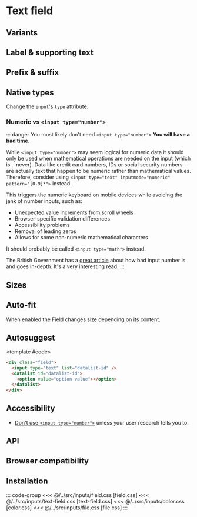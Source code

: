 <script setup>
	import Example from "../../.vitepress/theme/app/components/Example.vue"
	import Baseline from "../../.vitepress/theme/app/components/Baseline.vue"
</script>

# Text field

## Variants

<Example row>
<template #example>
<div class="field">
	<input type="text" placeholder="Outlined"/>
</div>

<div class="field filled">
	<input type="text" placeholder="Filled"/>
</div>
</template>
<template #code>

```html
<div class="field">
  <input type="text" placeholder="Outlined" />
</div>

<div class="field filled">
  <input type="text" placeholder="Filled" />
</div>
```

</template>
</Example>

## Label & supporting text

<Example row>
<template #example>
<label class="field small">
	<span class="label">Label</span>
	<input type="text" placeholder="Placeholder"/>
	<span class="supporting-text">Supporting text</span>
</label>

<label class="field">
	<span class="label">Label</span>
	<input type="text" placeholder="Outlined"/>
	<span class="supporting-text">Supporting text</span>
</label>

<label class="field filled">
	<span class="label">Label</span>
	<input type="text" placeholder="Filled"/>
	<span class="supporting-text">Supporting text</span>
</label>
</template>
<template #code>

```html
<div class="field">
  <input type="text" placeholder="Outlined" />
</div>

<div class="field filled">
  <input type="text" placeholder="Filled" />
</div>
```

</template>
</Example>

## Prefix & suffix

## Native types

Change the `input`'s `type` attribute.

<Example row>
<template #example>
<div class="column">
	<div class="field">
		<input type="color" placeholder="Color">
</div>
<div class="field">
		<input type="email" placeholder="name@email.com">
</div>
<div class="field">
		<input type="file" placeholder="File">
</div>
	<div class="field">
		<input type="password" placeholder="Password">
</div>
	<div class="field">
		<input type="search" placeholder="Search">
</div>
		<div class="field">
		<input type="tel" placeholder="(666) 666-1337">
</div>
<div class="field">
		<input type="text" placeholder="Text">
</div>
	<div class="field">
		<input type="url" placeholder="https://yoursite.com">
</div>
</div>

<div class="column">
<div class="field">
<input type="date" placeholder="Date">
</div>
	<div class="field">
		<input type="datetime-local" placeholder="Datetime local">
</div>
<div class="field">
		<input type="month" placeholder="Month">
</div>
<div class="field">
		<input type="time" placeholder="Time">
</div>
<div class="field">
		<input type="week" placeholder="Week">
</div>
</div>
</template>
<template #code>

```html{2}
<div class="field">
  <input type="text" />
</div>
```

</template>
</Example>

### Numeric vs `<input type="number">`

::: danger You most likely don't need `<input type="number">`
**You will have a bad time.**

While `<input type="number">` may seem logical for numeric data it should only be used when mathematical operations are needed on the input (which is... never). Data like credit card numbers, IDs or social security numbers - are actually text that happen to be numeric rather than mathematical values. Therefore, consider using `<input type="text" inputmode="numeric" pattern="[0-9]*">` instead.

This triggers the numeric keyboard on mobile devices while avoiding the jank of number inputs, such as:

- Unexpected value increments from scroll wheels
- Browser-specific validation differences
- Accessibility problems
- Removal of leading zeros
- Allows for some non-numeric mathematical characters

It should probably be called `<input type="math">` instead.

The British Government has a [great article](https://technology.blog.gov.uk/2020/02/24/why-the-gov-uk-design-system-team-changed-the-input-type-for-numbers/) about how bad input number is and goes in-depth. It's a very interesting read.
:::

<Example column>
<template #example>

<div class="field">
	<input type="text" inputmode="numeric" pattern="[0-9]*" placeholder="Numeric">
</div>
</template>
<template #code>

```html{2}
<div class="field">
  <input type="text" inputmode="numeric" pattern="[0-9]*" placeholder="Numeric"> // [!code ++]
  <input type="number" placeholder="Number"> // [!code --]
</div>

```

</template>
</Example>

## Sizes

<Example row>
<template #example>
	<div class="field small">
		<input type="text" placeholder="Small">
</div>
<div class="field">
		<input type="text" placeholder="Default">
</div>
</template>
<template #code>

```html{1,5}
<div class="field small">
  <!--  -->
</div>

<div class="field">
  <!--  -->
</div>
```

</template>
</Example>

## Auto-fit

When enabled the Field changes size depending on its content.

<Example row>
<template #example>
<div class="field auto-fit">
	<input type="text" placeholder="Auto-fit"/>
</div>
</template>
<template #code>

```html{1}
<div class="field auto-fit">
  <!--  -->
</div>
```

</template>
</Example>

## Autosuggest

<!--@include: ./autosuggest-template.md -->

<Example row>
<template #example>
<div class="field">
<input type="text" list="users" placeholder="Users" />
<datalist id="users">
  <option value="Ray Manzarek"></option>
  <option value="Jonny Greenwood"></option>
  <option value="Marika Hackman"></option>
</datalist>
</div>

<div class="field">
<input type="email" list="users-email" placeholder="Emails" />
<datalist id="users-email">
  <option value="ray.manzarek@the.doors"></option>
  <option value="jonny.greenwood@radio.head"></option>
  <option value="marika@hack.man"></option>
</datalist>
</div>

</template>

<template #code>

```html
<div class="field">
  <input type="text" list="datalist-id" />
  <datalist id="datalist-id">
    <option value="option value"></option>
  </datalist>
</div>
```

</template>
</Example>

## Accessibility

- [Don't use `<input type="number">`](#numeric-vs-input-type-number) unless your user research tells you to.

## API

<!--@include: ./text-field-api.md -->

## Browser compatibility

<Baseline :ids="['field-sizing','datalist','light-dark', 'color-mix']" />

## Installation

::: code-group
<<< @/../src/inputs/field.css [field.css]
<<< @/../src/inputs/text-field.css [text-field.css]
<<< @/../src/inputs/color.css [color.css]
<<< @/../src/inputs/file.css [file.css]
:::
